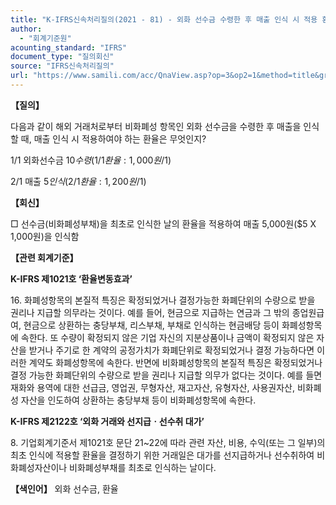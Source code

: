 ```yaml
---
title: "K-IFRS신속처리질의(2021 - 81) - 외화 선수금 수령한 후 매출 인식 시 적용 환율"
author:
  - "회계기준원"
acounting_standard: "IFRS"
document_type: "질의회신"
source: "IFRS신속처리질의"
url: "https://www.samili.com/acc/QnaView.asp?op=3&op2=1&method=title&group=2124-15;1&orgcode=3&searchword=&page=16&code=K%2DIFRS%EC%8B%A0%EC%86%8D%EC%B2%98%EB%A6%AC%EC%A7%88%EC%9D%98%2D81%3A20211201"
---
```

**【질의】**

  

다음과 같이 해외 거래처로부터 비화폐성 항목인 외화 선수금을 수령한 후 매출을 인식할 때, 매출 인식 시 적용하여야 하는 환율은 무엇인지?

  

1/1 외화선수금 $10 수령 (1/1 환율 : 1,000원/$1)

2/1 매출 $5 인식 (2/1 환율 : 1,200원/$1)

  
  

**【회신】**

  

□ 선수금(비화폐성부채)을 최초로 인식한 날의 환율을 적용하여 매출 5,000원($5 X 1,000원)을 인식함

  
  

**【관련 회계기준】**

  

**K-IFRS 제1021호 ‘환율변동효과’**

  

16\. 화폐성항목의 본질적 특징은 확정되었거나 결정가능한 화폐단위의 수량으로 받을 권리나 지급할 의무라는 것이다. 예를 들어, 현금으로 지급하는 연금과 그 밖의 종업원급여, 현금으로 상환하는 충당부채, 리스부채, 부채로 인식하는 현금배당 등이 화폐성항목에 속한다. 또 수량이 확정되지 않은 기업 자신의 지분상품이나 금액이 확정되지 않은 자산을 받거나 주기로 한 계약의 공정가치가 화폐단위로 확정되었거나 결정 가능하다면 이러한 계약도 화폐성항목에 속한다. 반면에 비화폐성항목의 본질적 특징은 확정되었거나 결정 가능한 화폐단위의 수량으로 받을 권리나 지급할 의무가 없다는 것이다. 예를 들면 재화와 용역에 대한 선급금, 영업권, 무형자산, 재고자산, 유형자산, 사용권자산, 비화폐성 자산을 인도하여 상환하는 충당부채 등이 비화폐성항목에 속한다.

  
  

**K-IFRS 제2122호 ‘외화 거래와 선지급ㆍ선수취 대가’**

  

8\. 기업회계기준서 제1021호 문단 21~22에 따라 관련 자산, 비용, 수익(또는 그 일부)의 최초 인식에 적용할 환율을 결정하기 위한 거래일은 대가를 선지급하거나 선수취하여 비화폐성자산이나 비화폐성부채를 최초로 인식하는 날이다.

  
  

**【색인어】** 외화 선수금, 환율
